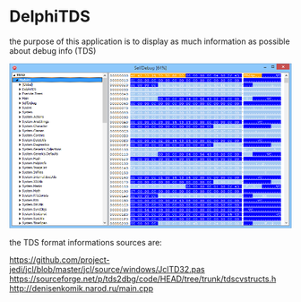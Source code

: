 # DelphiTDS

the purpose of this application is to display as much information as possible about debug info (TDS)

![screenshot](DelphiTDS.png)

the TDS format informations sources are:

https://github.com/project-jedi/jcl/blob/master/jcl/source/windows/JclTD32.pas
https://sourceforge.net/p/tds2dbg/code/HEAD/tree/trunk/tdscvstructs.h
http://denisenkomik.narod.ru/main.cpp